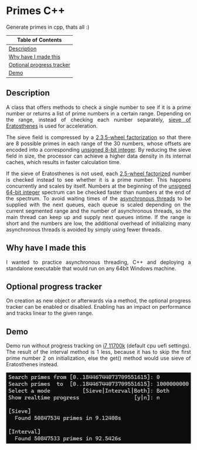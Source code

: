 # Primes C++

Generate primes in cpp, thats all :)

| Table of Contents |
| - |
| [Description](#description) |
| [Why have I made this](#why-have-i-made-this) |
| [Optional progress tracker](#optional-progress-tracker) |
| [Demo](#demo) |

## Description
<p align="justify">A class that offers methods to check a single number to see if it is a prime number or returns a list of prime numbers in a certain range. Depending on the range, instead of checking each number separately, <a href="https://de.wikipedia.org/wiki/Sieb_des_Eratosthenes">sieve of Eratosthenes</a> is used for acceleration.</p>

<p align="justify">The sieve field is compressed by a <a href="https://en.wikipedia.org/wiki/Wheel_factorization">2,3,5-wheel factorization</a> so that there are 8 possible primes in each range of the 30 numbers, whose offsets are encoded into a corresponding <a href="https://learn.microsoft.com/en-us/openspecs/windows_protocols/ms-dtyp/a88ed362-a905-4ed2-85f5-cfc8692c9842">unsigned 8-bit integer</a>. By reducing the sieve field in size, the processor can achieve a higher data density in its internal caches, which results in faster calculation time.</p>

<p align="justify">If the sieve of Eratosthenes is not used, each <a href="https://en.wikipedia.org/wiki/Wheel_factorization">2,5-wheel factorized</a> number is checked instead to see whether it is a prime number. This happens concurrently and scales by itself. Numbers at the beginning of the <a href="https://learn.microsoft.com/en-us/openspecs/windows_protocols/ms-dtyp/a7b7720f-87eb-4add-9bcb-c6ff652778ae">unsigned 64-bit integer</a> spectrum can be checked faster than numbers at the end of the spectrum. To avoid waiting times of the <a href="https://en.cppreference.com/w/cpp/thread/async">asynchronous threads</a> to be supplied with the next queues, each queue is scaled depending on the current segmented range and the number of asynchronous threads, so the main thread can keep up and supply next queues intime. If the range is short and the numbers are low, the additional overhead of initializing many asynchronous threads is avoided by simply using fewer threads.</p>

## Why have I made this
<p align="justify">I wanted to practice asynchronous threading, C++ and deploying a standalone executable that would run on any 64bit Windows machine.</p>

## Optional progress tracker
<p align="justify">On creation as new object or afterwards via a method, the optional progress tracker can be enabled or disabled. Enabling has an impact on performance and tracks linear to the given range.</p>

## Demo
<p align="justify">Demo run without progress tracking on <a href="https://ark.intel.com/content/www/de/de/ark/products/212047/intel-core-i7-11700k-processor-16m-cache-up-to-5-00-ghz.html">i7 11700k</a> (default cpu uefi settings). The result of the interval method is 1 less, because it has to skip the first prime number 2 on initialization, else the get() method would use sieve of Eratosthenes instead.</p>

![demonstration terminal & task manager](https://github.com/AlparDuman/primes-cpp/blob/main/demo.png)
